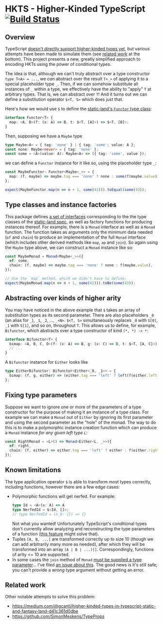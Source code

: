 # HKTS - Higher-Kinded TypeScript [![Build Status](https://travis-ci.com/pelotom/hkts.svg?branch=master)](https://travis-ci.com/pelotom/hkts)

## Overview

TypeScript [doesn't directly support higher-kinded types yet](https://github.com/Microsoft/TypeScript/issues/1213), but various attempts have been made to simulate them (see [related work](https://github.com/pelotom/hkts/blob/master/README.md#related-work) at the bottom). This project presents a new, greatly simplified approach to encoding HKTs using the power of conditional types.

The idea is that, although we can't truly abstract over a type constructor `type T<A> = ...`, we _can_ abstract over the result `T<_>` of applying it to a special placeholder type `_`. Then, if we can somehow substitute all instances of `_` within a type, we effectively have the ability to "apply" `T` at arbitrary types. That is, we can abstract over `T`! And it turns out we can define a substitution operator `$<T, S>` which does just that.

Here's how we would use `$` to define the [static-land's `Functor` type class](https://github.com/rpominov/static-land/blob/master/docs/spec.md#functor):

```ts
interface Functor<T> {
  map: <A, B>(f: (x: A) => B, t: $<T, [A]>) => $<T, [B]>;
}
```

Then, supposing we have a `Maybe` type

```ts
type Maybe<A> = { tag: 'none' } | { tag: 'some'; value: A };
const none: Maybe<never> = { tag: 'none' };
const some = <A>(value: A): Maybe<A> => ({ tag: 'some', value });
```

we can define a `Functor` instance for it like so, using the placeholder type `_`:

```ts
const MaybeFunctor: Functor<Maybe<_>> = {
  map: (f, maybe) => maybe.tag === 'none' ? none : some(f(maybe.value)),
};

expect(MaybeFunctor.map(n => n + 1, some(42))).toEqual(some(43));
```

## Type classes and instance factories

This package defines [a set of interfaces](https://github.com/pelotom/hkts/blob/master/src/static-land.ts) corresponding to the the type classes of the [static-land spec](https://github.com/rpominov/static-land), as well as factory functions for producing instances thereof. For example, there is a `Monad` interface as well as a `Monad` function. The function takes as arguments only the minimum data needed (`of` and `chain`) to produce an implementation of the full `Monad` interface (which includes other derived methods like `map`, `ap` and `join`). So again using the `Maybe` type above, we can construct a `Monad` instance like so:

```ts
const MaybeMonad = Monad<Maybe<_>>({
  of: some,
  chain: (f, maybe) => maybe.tag === 'none' ? none : f(maybe.value),
});

// Use the `map` method, which we didn't have to define:
expect(MaybeMonad.map(n => n + 1, some(42))).toBe(some(43));
```

## Abstracting over kinds of higher arity

You may have noticed in the above example that `$` takes an array of substitution types as its second parameter. There are also placeholders `_0` (an alias for `_`), `_1`, `_2`, ..., `_<N>`. `$<T, S>` simultaneously replaces `_0` with `S[0]`, `_1` with `S[1]`, and so on, throughout `T`. This allows us to define, for example, `Bifunctor`, which abstracts over a type constructor of kind `(*, *) -> *`:

```ts
interface Bifunctor<T> {
  bimap: <A, B, C, D>(f: (x: A) => B, g: (x: C) => D, t: $<T, [A, C]>) => $<T, [B, D]>;
  // ...
}
```

A `Bifunctor` instance for `Either` looks like

```ts
type EitherBifunctor: Bifunctor<Either<_0, _1>> = {
  bimap: (f, g, either) => (either.tag === 'left' ? left(f(either.left)) : right(g(either.right))),
};
```

## Fixing type parameters

Suppose we want to ignore one or more of the parameters of a type constructor for the purpose of making it an instance of a type class. For example we can make a `Monad` out of `Either` by ignoring its first parameter and using the second parameter as the "hole" of the monad. The way to do this is to make a polymorphic instance creation function which can produce a `Monad` instance _for any given left type `L`_:

```ts
const RightMonad = <L>() => Monad<Either<L, _>>({
  of: right,
  chain: (f, either) => either.tag === 'left' ? either : f(either.right),
});
```

## Known limitations

The type application operator `$` is able to transform most types correctly, including functions, however there are a few edge cases:
- Polymorphic functions will get nerfed. For example:
  ```ts
  type Id = <A>(x: A) => A
  type NerfedId = $<Id, []>;
  // type NerfedId = (x_0: {}) => {}
  ```
  Not what you wanted! Unfortunately TypeScript's conditional types don't currently allow analyzing and reconstructing the type parameters of a function ([this feature](https://github.com/Microsoft/TypeScript/issues/5453) might solve that).
- Tuples `[A, B, ...]` are transformed correctly up to size 10 (though we can add arbitrarily many more as needed), after which they will be transformed into an array `(A | B | ...)[]`. Correspondingly, functions of arity <= 10 are supported.
- In some cases the `join` method of `Monad` [must be supplied a type parameter](https://github.com/pelotom/hkts/blob/5ba4734bef74e9c2b8a10a75cb1de9ce230bde37/src/index.spec.ts#L23)... I've filed [an issue about this](https://github.com/Microsoft/TypeScript/issues/26807). The good news is it's still safe; you can't provide a _wrong_ type argument without getting an error.

## Related work

Other notable attempts to solve this problem:

- https://medium.com/@gcanti/higher-kinded-types-in-typescript-static-and-fantasy-land-d41c361d0dbe
- https://github.com/SimonMeskens/TypeProps
